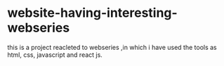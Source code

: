 # website-having-interesting-webseries
this is  a project reacleted to webseries ,in which  i have used the tools as html, css, javascript and  react js.
